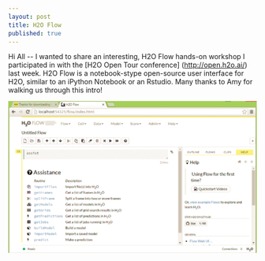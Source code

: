 ```yaml
---
layout: post
title: H2O Flow
published: true
---
```


Hi All -- I wanted to share an interesting, H2O Flow hands-on workshop I participated in with the [H2O Open Tour conference] (http://open.h2o.ai/) last week. H2O Flow is a notebook-stype open-source user interface for H2O, similar to an iPython Notebook or an Rstudio. Many thanks to Amy for walking us through this intro!

![Flow Initial Page Screenshot](/images/Flow_initialpage.png "Flow Initial Page Screenshot")
